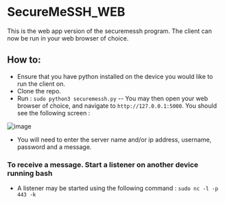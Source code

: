 # SecureMeSSH_WEB
This is the web app version of the securemessh program. The client can now be run in your web browser of choice.

## How to:
- Ensure that you have python installed on the device you would like to run the client on.
- Clone the repo.
- Run : `sudo python3 securemessh.py`
-- You may then open your web browser of choice, and navigate to `http://127.0.0.1:5000`. You should see the following screen :

![image](https://user-images.githubusercontent.com/101802030/234892099-a0fee48f-f6fe-42ce-8808-80adaaa407c6.png)



- You will need to enter the server name and/or ip address, username, password and a message.

### To receive a message. Start a listener on another device running bash
- A listener may be started using the following command : `sudo nc -l -p 443 -k`
